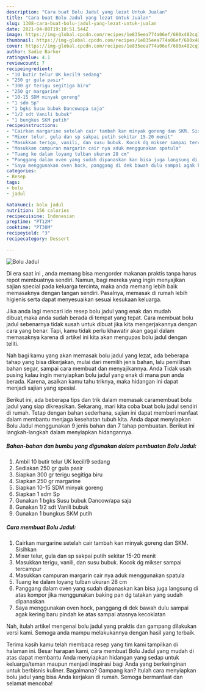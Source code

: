 ```yaml
---
description: "Cara buat Bolu Jadul yang lezat Untuk Jualan"
title: "Cara buat Bolu Jadul yang lezat Untuk Jualan"
slug: 1308-cara-buat-bolu-jadul-yang-lezat-untuk-jualan
date: 2021-04-08T19:10:51.544Z
image: https://img-global.cpcdn.com/recipes/1e835eea774a06ef/680x482cq70/bolu-jadul-foto-resep-utama.jpg
thumbnail: https://img-global.cpcdn.com/recipes/1e835eea774a06ef/680x482cq70/bolu-jadul-foto-resep-utama.jpg
cover: https://img-global.cpcdn.com/recipes/1e835eea774a06ef/680x482cq70/bolu-jadul-foto-resep-utama.jpg
author: Sadie Barker
ratingvalue: 4.1
reviewcount: 7
recipeingredient:
- "10 butir telur UK kecil9 sedang"
- "250 gr gula pasir"
- "300 gr terigu segitiga biru"
- "250 gr margarine"
- "10-15 SDM minyak goreng"
- "1 sdm Sp"
- "1 bgks Susu bubuk Dancowapa saja"
- "1/2 sdt Vanili bubuk"
- "1 bungkus SKM putih"
recipeinstructions:
- "Cairkan margarine setelah cair tambah kan minyak goreng dan SKM. Sisihkan"
- "Mixer telur, gula dan sp sakpai putih sekitar 15-20 menit"
- "Masukkan terigu, vanili, dan susu bubuk. Kocok dg mikser sampai tercampur"
- "Masukkan campuran margarin cair nya aduk menggunakan spatula"
- "Tuang ke dalam loyang tulban ukuran 28 cm"
- "Panggang dalam oven yang sudah dipanaskan kan bisa juga langsung di atas kompor jika menggunakan baking pan dg tatakan yang sudah dipanaskan"
- "Saya menggunakan oven hock, panggang di dek bawah dulu sampai agak kering baru pindah ke atas sampai atasnya kecoklatan"
categories:
- Resep
tags:
- bolu
- jadul

katakunci: bolu jadul 
nutrition: 156 calories
recipecuisine: Indonesian
preptime: "PT12M"
cooktime: "PT38M"
recipeyield: "3"
recipecategory: Dessert

---
```



![Bolu Jadul](https://img-global.cpcdn.com/recipes/1e835eea774a06ef/680x482cq70/bolu-jadul-foto-resep-utama.jpg)

Di era  saat ini , anda memang bisa mengorder makanan praktis tanpa harus repot membuatnya sendiri. Namun, bagi mereka yang ingin menyajikan sajian special pada keluarga tercinta, maka anda memang lebih baik memasaknya dengan tangan sendiri. Pasalnya, memasak di rumah lebih higienis serta dapat menyesuaikan sesuai kesukaan keluarga.

Jika anda lagi mencari ide resep bolu jadul yang enak dan mudah dibuat,maka anda sudah berada di tempat yang tepat. Cara membuat bolu jadul  sebenarnya tidak susah untuk dibuat jika kita mengerjakannya dengan cara yang benar. Tapi, kamu tidak perlu khawatir akan gagal dalam memasaknya 
karena di artikel ini kita akan mengupas bolu jadul dengan teliti.  



Nah bagi kamu yang akan memasak bolu jadul yang lezat, ada beberapa tahap yang bisa dikerjakan, mulai dari memilih jenis bahan, lalu pemilihan bahan segar, sampai cara membuat dan menyajikannya. Anda Tidak usah pusing kalau ingin menyiapkan bolu jadul yang enak di mana pun anda berada. Karena, asalkan kamu  tahu triknya, maka hidangan ini dapat menjadi sajian yang spesial.

Berikut ini, ada beberapa tips dan trik dalam memasak caramembuat bolu jadul yang siap dikreasikan. Sekarang, mari kita coba buat bolu jadul sendiri di rumah. Tetap dengan bahan sederhana, sajian ini dapat memberi manfaat dalam membantu menjaga kesehatan tubuh kita. Anda dapat menyiapkan Bolu Jadul menggunakan 9 jenis bahan dan 7 tahap pembuatan. Berikut ini langkah-langkah dalam menyiapkan hidangannya.

<!--inarticleads1-->

##### Bahan-bahan dan bumbu yang digunakan dalam pembuatan Bolu Jadul:

1. Ambil 10 butir telur UK kecil/9 sedang
1. Sediakan 250 gr gula pasir
1. Siapkan 300 gr terigu segitiga biru
1. Siapkan 250 gr margarine
1. Siapkan 10-15 SDM minyak goreng
1. Siapkan 1 sdm Sp
1. Gunakan 1 bgks Susu bubuk Dancow/apa saja
1. Gunakan 1/2 sdt Vanili bubuk
1. Gunakan 1 bungkus SKM putih




<!--inarticleads2-->

##### Cara membuat Bolu Jadul:

1. Cairkan margarine setelah cair tambah kan minyak goreng dan SKM. Sisihkan
1. Mixer telur, gula dan sp sakpai putih sekitar 15-20 menit
1. Masukkan terigu, vanili, dan susu bubuk. Kocok dg mikser sampai tercampur
1. Masukkan campuran margarin cair nya aduk menggunakan spatula
1. Tuang ke dalam loyang tulban ukuran 28 cm
1. Panggang dalam oven yang sudah dipanaskan kan bisa juga langsung di atas kompor jika menggunakan baking pan dg tatakan yang sudah dipanaskan
1. Saya menggunakan oven hock, panggang di dek bawah dulu sampai agak kering baru pindah ke atas sampai atasnya kecoklatan




Nah, itulah artikel mengenai  bolu jadul  yang praktis dan gampang dilakukan versi kami. Semoga anda mampu melakukannya dengan hasil yang terbaik. 

Terima kasih kamu telah membaca resep yang tim kami tampilkan di halaman ini. Besar harapan kami, cara membuat  Bolu Jadul yang mudah di atas dapat membantu Anda menyiapkan hidangan yang sedap untuk keluarga/teman maupun menjadi inspirasi bagi Anda yang berkeinginan untuk berbisnis kuliner. Bagaimana? Gampang kan? Itulah cara menyiapkan bolu jadul yang bisa Anda kerjakan di rumah. Semoga bermanfaat dan selamat mencoba!

